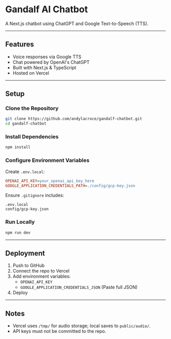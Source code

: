 # Gandalf AI Chatbot

A Next.js chatbot using ChatGPT and Google Text-to-Speech (TTS).

---

## Features

- Voice responses via Google TTS
- Chat powered by OpenAI's ChatGPT
- Built with Next.js & TypeScript
- Hosted on Vercel

---

## Setup

### Clone the Repository

```bash
git clone https://github.com/andylacroce/gandalf-chatbot.git
cd gandalf-chatbot
```

### Install Dependencies

```bash
npm install
```

### Configure Environment Variables

Create `.env.local`:

```ini
OPENAI_API_KEY=your_openai_api_key_here
GOOGLE_APPLICATION_CREDENTIALS_PATH=./config/gcp-key.json
```

Ensure `.gitignore` includes:

```plaintext
.env.local
config/gcp-key.json
```

### Run Locally

```bash
npm run dev
```

---

## Deployment

1. Push to GitHub
2. Connect the repo to Vercel
3. Add environment variables:
   - `OPENAI_API_KEY`
   - `GOOGLE_APPLICATION_CREDENTIALS_JSON` (Paste full JSON)
4. Deploy

---

## Notes

- Vercel uses `/tmp/` for audio storage; local saves to `public/audio/`.
- API keys must not be committed to the repo.